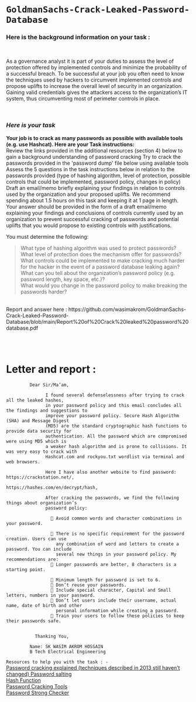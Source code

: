  # `GoldmanSachs-Crack-Leaked-Password-Database` <br/> 
  <h3><b> Here is the background information on your task :  </b> </h3>
  <br/>
  
  <p>
  As a governance analyst it is part of your duties to assess the level of protection offered by implemented controls and minimize the probability of a successful breach. To be successful at your job you often need to know the techniques used by hackers to circumvent implemented controls and propose uplifts to increase the overall level of security in an organization. Gaining valid credentials gives the attackers access to the organization’s IT system, thus circumventing most of perimeter controls in place.
  </p> 
  <br/>
 
  <h3> <i> Here is your task </i></h3>
  <p>
  
  <b>Your job is to crack as many passwords as possible with available tools (e.g. use Hashcat). Here are your Task instructions: </b> <br>
Review the links provided in the additional resources (section 4) below to gain a background understanding of password cracking
Try to crack the passwords provided in the 'password dump' file below using available tools
Assess the 5 questions in the task instructions below in relation to the passwords provided (type of hashing algorithm, level of protection, possible controls that could be implemented, password policy, changes in policy)
Draft an email/memo briefly explaining your findings in relation to controls used by the organization and your proposed uplifts. We recommend spending about 1.5 hours on this task and keeping it at 1 page in length. 
Your answer should be provided in the form of a draft email/memo explaining your findings and conclusions of controls currently used by an organization to prevent successful cracking of passwords and potential uplifts that you would propose to existing controls with justifications.

You must determine the following:
 > What type of hashing algorithm was used to protect passwords? <br>
What level of protection does the mechanism offer for passwords?  <br>
What controls could be implemented to make cracking much harder for the hacker in the event of a password database leaking again?  <br>
What can you tell about the organization’s password policy (e.g. password length, key space, etc.)?   <br>
What would you change in the password policy to make breaking the passwords harder?   

 <br>
 Report and answer here : https://github.com/wasimakrom/GoldmanSachs-Crack-Leaked-Password-Database/blob/main/Report%20of%20Crack%20leaked%20password%20database.pdf
  </p>
  <br>
  <br>
  
 # Letter and report : 
 ```
          Dear Sir/Ma’am, 
 
                I found several defenselessness after trying to crack all the leaked hashes, 
                in your password policy and this email concludes all the findings and suggestions to 
                improve your password policy. Secure Hash Algorithm (SHA) and Message Digest 
                (MD5) are the standard cryptographic hash functions to provide data security for 
                authentication. All the password which are compromised were using MD5 which is 
                a weaker hash algorithm and is prone to collisions. It was very easy to crack with 
                Hashcat.com and rockyou.txt wordlist via terminal and web browsers.
                
                Here I have also another website to find password: https://crackstation.net/,
                                                                   https://hashes.com/en/decrypt/hash,
                 
                After cracking the passwords, we find the following things about organization’s 
                password policy:
                
                   Avoid common words and character combinations in your password.
                
                   There is no specific requirement for the password creation. Users can use 
                    any combination of word and letters to create a password. You can include 
                    several new things in your password policy. My recommendations are: 
                   Longer passwords are better, 8 characters is a starting point. 
                  
                   Minimum length for password is set to 6. 
                   Don’t reuse your passwords.
                   Include special character, Capital and Small letters, numbers in your password. 
                   Don’t let users include their username, actual name, date of birth and other 
                    personal information while creating a password.
                   Train your users to follow these policies to keep their passwords safe.


            Thanking You,
          
          Name: SK WASIM AKROM HOSSAIN
          B Tech Electrical Engineering

 ```
  
  ` Resources to help you with the task : - ` 
  <br>
  <a href ="https://arstechnica.com/information-technology/2013/05/how-crackers-make-minced-meat-out-of-your-passwords/">Password cracking explained (techniques            described in 2013 still haven’t changed) </a> 
  <a href = "https://en.wikipedia.org/wiki/Salt_(cryptography)"> Password salting </a> <br>
  <a href ="https://en.wikipedia.org/wiki/Cryptographic_hash_function"> Hash Function </a> <br>
  <a href="https://en.wikipedia.org/wiki/Password_cracking#Software"> Password Cracking Tools </a> <br>
  <a href="https://howsecureismypassword.net/"> Password Strong Checker </a> <br>
  
  
  
